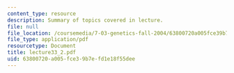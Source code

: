 ```yaml
---
content_type: resource
description: Summary of topics covered in lecture.
file: null
file_location: /coursemedia/7-03-genetics-fall-2004/63800720a005fce39b7efd1e18f55dee_lecture33_2.pdf
file_type: application/pdf
resourcetype: Document
title: lecture33_2.pdf
uid: 63800720-a005-fce3-9b7e-fd1e18f55dee
---
```

